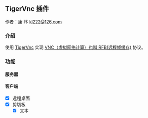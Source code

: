## TigerVnc 插件
作者：康 林 <kl222@126.com>

### 介绍
使用 [TigerVnc](https://github.com/KangLin/TigerVnc)
实现 [VNC（虚拟网络计算）也叫 RFB(远程帧缓存)](https://github.com/rfbproto/rfbproto)
协议。

### 功能
#### 服务器

#### 客户端

- [x] 远程桌面
- [x] 剪切板
  - [x] 文本
